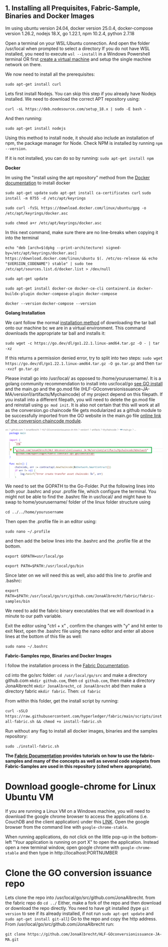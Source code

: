 ## 1. Installing all Prequisites, Fabric-Sample, Binaries and Docker Images

Im using ubuntu version 24.04, docker version 25.0.4, docker-compose version 1.26.2, nodejs 18.X, go 1.22.1, npm 10.2.4, python 2.7.18

Open a terminal on your WSL:Ubuntu connection. And open the folder /usr/local when prompted to select a directory
If you do not have WSL installed, you need to execute `wsl --install` in a Windows Powershell terminal OR first [create a virtual machine](Virtual-Machine-Setup.md) and setup the single machine network on there. 

We now need to install all the prerequisites:

`sudo apt-get install curl`

Lets first install Nodejs. You can skip this step if you already have Nodejs installed. We need to download the correct APT repository using:

`curl -sL https://deb.nodesource.com/setup_18.x | sudo -E bash -`

And then running: 

`sudo apt-get install nodejs`

Using this method to install node, it should also include an installation of npm, the package manager for Node. Check NPM is installed by running `npm --version`.

If it is not installed, you can do so by running: `sudo apt-get install npm`

**Docker**

Im using the "install using the apt repository" method from the [Docker documentation](https://docs.docker.com/engine/install/ubuntu/) to install docker

`sudo apt-get update`
`sudo apt-get install ca-certificates curl`
`sudo install -m 0755 -d /etc/apt/keyrings`

`sudo curl -fsSL https://download.docker.com/linux/ubuntu/gpg -o /etc/apt/keyrings/docker.asc`

`sudo chmod a+r /etc/apt/keyrings/docker.asc`

In this next command, make sure there are no line-breaks when copying it into the terminal

`echo "deb [arch=$(dpkg --print-architecture) signed-by=/etc/apt/keyrings/docker.asc] https://download.docker.com/linux/ubuntu $(. /etc/os-release && echo "$VERSION_CODENAME") stable" | sudo tee /etc/apt/sources.list.d/docker.list > /dev/null`

`sudo apt-get update`

`sudo apt-get install docker-ce docker-ce-cli containerd.io docker-buildx-plugin docker-compose-plugin docker-compose`

`docker --version`
`docker-compose --version`

**Golang Installation**


We cant follow the normal [installation method](https://go.dev/doc/install) of downloading the tar ball onto our machine bc we are in a virtual environment. This command downloads the appropriate tar ball and installs it:

`sudo wget -c https://go.dev/dl/go1.22.1.linux-amd64.tar.gz -O - | tar -xz`

If this returns a permission denied error, try to split into two steps: `sudo wget https://go.dev/dl/go1.22.1.linux-amd64.tar.gz -O go.tar.gz` and then `tar -xvzf go.tar.gz`

Please install go into /usr/local/ as opposed to /home/yourusername/. It is a golang community recommendation to install into usr/local/go [see GO install](https://go.dev/doc/install) and the main.go and the go.mod file (HLF-GOconversionissuance-JA-MA/version1/artifacts/Mychaincode) of my project depend on this filepath. If you install into a different filepath, you will need to delete the go.mod file and reinstall using `go mod init`. It is also not certain that this will work at all as the conversion.go chaincode file gets modularized as a github module to be successfully imported from the GO website in the main.go file [online link of the conversion chaincode module](https://pkg.go.dev/github.com/JonaAlbrecht/HLF-GOconversionissuance-JA-MA/version1/artifacts/Mychaincode/GOnetwork).

![Modularized chaincode](Modularized-chaincode.png)

We need to set the GOPATH to the Go-Folder. Put the following lines into both your .bashrc and your .profile file, which configure the terminal. You might not be able to find the .bashrc file in usr/local/ and might have to swap to home/yourusername/ folder of the linux folder structure using 

`cd ../../home/yourusername`

Then open the .profile file in an editor using: 

`sudo nano ~/.profile`

and then add the below lines into the .bashrc and the .profile file at the bottom.

`export GOPATH=usr/local/go`

`export PATH=$PATH:/usr/local/go/bin`

Since later on we will need this as well, also add this line to .profile and .bashrc:

`export PATH=$PATH:/usr/local/go/src/github.com/JonaAlbrecht/fabric/fabric-samples/bin`

We need to add the fabric binary executables that we will download in a minute to our path variable.

Exit the editor using "ctrl + x" , confirm the changes with "y" and hit enter to exit
Next, open the .bashrc file using the nano editor and enter all above lines at the bottom of this file as well:

`sudo nano ~/.bashrc`

**Fabric-Samples repo, Binaries and Docker Images**

I follow the installation process in the [Fabric Documentation](https://hyperledger-fabric.readthedocs.io/en/latest/install.html).

cd into the go/src folder: `cd /usr/local/go/src` and make a directory github.com `mkdir github.com`, then `cd github.com`, then make a directory JonaAlbrecht `mkdir JonaAlbrecht`, `cd JonaAlbrecht` abd then make a directory fabric `mkdir fabric`. Then: `cd fabric`

From within this folder, get the install script by running:

`curl -sSLO https://raw.githubusercontent.com/hyperledger/fabric/main/scripts/install-fabric.sh && chmod +x install-fabric.sh`

Run without any flag to install all docker images, binaries and the samples repository:

`sudo ./install-fabric.sh`

**The [Fabric Documentation](https://hyperledger-fabric.readthedocs.io/en/latest/index.html) provides tutorials on how to use the fabric-samples and many of the concepts as well as several code snippets from Fabric-Samples are used in this repository (cited where appropriate).**

# Download google-chrome for Linux Ubuntu VM

If you are running a Linux VM on a Windows machine, you will need to download the google chrome browser to access the applications (i.e. CouchDB and the client application) under this [LINK](https://linuxize.com/post/how-to-install-google-chrome-web-browser-on-ubuntu-20-04/). Open the google browser from the command line with `google-chrome-stable`.

When running applications, do not click on the little pop-up in the bottom-left "Your application is running on port X" to open the application. Instead open a new terminal window, open google chrome with `google-chrome-stable` and then type in http://localhost:PORTNUMBER

# Clone the GO conversion issuance repo

Lets clone the repo into /usr/local/go/src/github.com/JonaAlbrecht. from the fabric repo do `cd ../` Either, make a fork of the repo and then download or download the repo directly. You need to have git installed (type `git version` to see if its already installed, if not run `sudo apt-get update` and `sudo apt-get install git-all`) Go to the repo and copy the http address. From /usr/local/go/src/github.com/JonaAlbrecht run:

`git clone https://github.com/JonaAlbrecht/HLF-GOconversionissuance-JA-MA.git`
